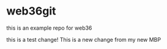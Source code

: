 # web36git
this is an example repo for web36 

this is a test change!
This is a new change from my new MBP
